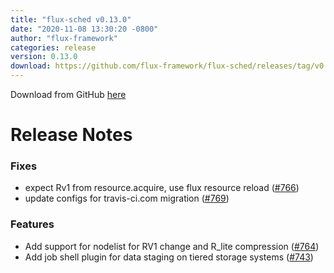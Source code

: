 ```yaml
---
title: "flux-sched v0.13.0"
date: "2020-11-08 13:30:20 -0800"
author: "flux-framework"
categories: release
version: 0.13.0
download: https://github.com/flux-framework/flux-sched/releases/tag/v0.13.0
---
```


Download from GitHub [here](https://github.com/flux-framework/flux-sched/releases/tag/v0.13.0)

# Release Notes

### Fixes

 * expect Rv1 from resource.acquire, use flux resource reload ([#766](https://github.com/flux-framework/flux-sched/issues/766))
 * update configs for travis-ci.com migration ([#769](https://github.com/flux-framework/flux-sched/issues/769))

### Features

 * Add support for nodelist for RV1 change and R_lite compression ([#764](https://github.com/flux-framework/flux-sched/issues/764))
 * Add job shell plugin for data staging on tiered storage systems ([#743](https://github.com/flux-framework/flux-sched/issues/743))

